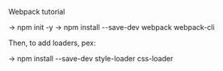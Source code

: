 Webpack tutorial

-> npm init -y
-> npm install --save-dev webpack webpack-cli

Then, to add loaders, pex:

-> npm install --save-dev style-loader css-loader
